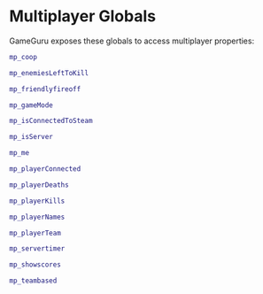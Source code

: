 # Multiplayer Globals

GameGuru exposes these globals to access multiplayer properties:

```lua
mp_coop

mp_enemiesLeftToKill

mp_friendlyfireoff

mp_gameMode

mp_isConnectedToSteam

mp_isServer

mp_me

mp_playerConnected

mp_playerDeaths

mp_playerKills

mp_playerNames

mp_playerTeam

mp_servertimer

mp_showscores

mp_teambased
```
